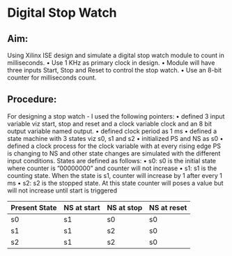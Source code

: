 # Digital Stop Watch


## Aim:
Using Xilinx ISE design and simulate a digital stop watch module to count in milliseconds.
• Use 1 KHz as primary clock in design.
• Module will have three inputs Start, Stop and Reset to control the stop watch.
• Use an 8-bit counter for milliseconds count.
## Procedure:
For designing a stop watch - I used the following pointers:
• defined 3 input variable viz start, stop and reset and a clock variable clock and an 8 bit output
variable named output.
• defined clock period as 1 ms
• defined a state machine with 3 states viz s0, s1 and s2
• initialized PS and NS as s0
• defined a clock process for the clock variable with at every rising edge PS is changing to NS and
other state changes are simulated with the different input conditions.
States are defined as follows:
• s0: s0 is the initial state where counter is ”00000000” and counter will not increase
• s1: s1 is the counting state. When the state is s1, counter will increase by 1 after every 1 ms
• s2: s2 is the stopped state. At this state counter will poses a value but will not increase until start
is triggered


| Present State | NS at start | NS at stop |  NS at reset |
| --- | --- | --- | --- |
| s0 | s1 | s0 | s0 |
| s1 | s1 | s2 | s0 |
| s2 | s1 | s2 | s0 |
